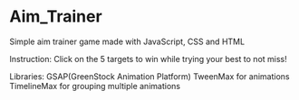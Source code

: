 # Aim_Trainer
 Simple aim trainer game made with JavaScript, CSS and HTML
 
 Instruction:
  Click on the 5 targets to win while trying your best to not miss!
 
 Libraries:
  GSAP(GreenStock Animation Platform)
  TweenMax for animations
  TimelineMax for grouping multiple animations
